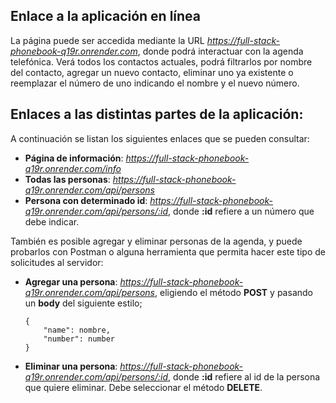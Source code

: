 ## Enlace a la aplicación en línea

La página puede ser accedida mediante la URL *https://full-stack-phonebook-q19r.onrender.com*, donde podrá interactuar con la agenda telefónica. Verá todos los contactos actuales, podrá filtrarlos por nombre del contacto, agregar un nuevo contacto, eliminar uno ya existente o reemplazar el número de uno indicando el nombre y el nuevo número.

## Enlaces a las distintas partes de la aplicación:

A continuación se listan los siguientes enlaces que se pueden consultar:
- **Página de información**: *https://full-stack-phonebook-q19r.onrender.com/info*
- **Todas las personas**: *https://full-stack-phonebook-q19r.onrender.com/api/persons*
- **Persona con determinado id**: *https://full-stack-phonebook-q19r.onrender.com/api/persons/:id*, donde **:id** refiere a un número que debe indicar.

También es posible agregar y eliminar personas de la agenda, y puede probarlos con Postman o alguna herramienta que permita hacer este tipo de solicitudes al servidor:
- **Agregar una persona**: *https://full-stack-phonebook-q19r.onrender.com/api/persons*, eligiendo el método **POST** y pasando un **body** del siguiente estilo;
    ```
    {
        "name": nombre,
        "number": number
    }
    ```
- **Eliminar una persona**: *https://full-stack-phonebook-q19r.onrender.com/api/persons/:id*, donde **:id** refiere al id de la persona que quiere eliminar. Debe seleccionar el método **DELETE**.